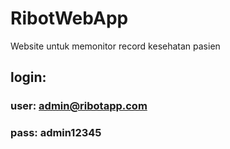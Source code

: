 # RibotWebApp
Website untuk memonitor record kesehatan pasien 
## login: 
### user: admin@ribotapp.com
### pass: admin12345
